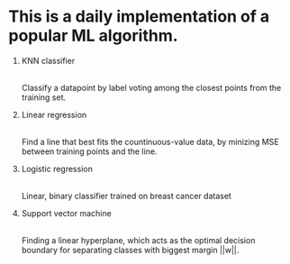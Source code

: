 # This is a daily implementation of a popular ML algorithm.


<ol>
<li> KNN classifier</li>
<br>
<p>Classify a datapoint by label voting among the closest points from the training set.</p>

<li> Linear regression</li>
<br>
<p>Find a line that best fits the countinuous-value data, by minizing MSE between training points and the line. </p>

<li> Logistic regression</li>
<br>
<p>Linear, binary classifier trained on breast cancer dataset</p>


<li> Support vector machine</li>
<br>
<p>Finding a linear hyperplane, which acts as the optimal decision boundary for separating classes with biggest margin ||w||.</p>


